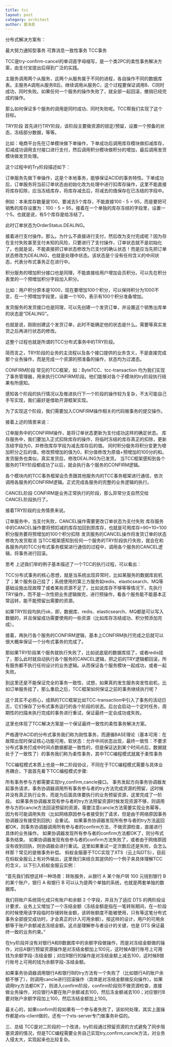 ```yaml
---
title: tcc
layout: post
category: architect
author: 夏泽民
---
```

分布式解决方案有：

最大努力通知型事务
可靠消息一致性事务
TCC事务
<!-- more -->
TCC是try-confirm-cancel的单词首字母缩写，是一个类2PC的柔性事务解决方案，由支付宝提出后得到广泛的实践。

主服务调用两个从服务，这两个从服务属于不同的进程，各自操作不同的数据库表。主服务A调用从服务B后，继续调用从服务C，这个过程要保证调用B、C同时成功，同时失败。如果任何一个服务的操作失败了，就全部一起回滚，撤销已经完成的操作。

那么如何保证多个服务的调用是同时成功、同时失败呢。TCC帮我们实现了这个目标。

TRY阶段
首先进行TRY阶段，该阶段主要做资源的锁定/预留，设置一个预备的状态，冻结部分数据，等等。

比如：电商平台先在订单模块做下单操作，下单成功后调用库存模块做扣减库存，扣减成功调用支付接口进行支付，然后调用积分模块做积分的增加，最后调用发货模块做发货处理。

这个过程中的Try阶段描述如下：

订单服务先做下单操作，这是个本地事务，能够保证ACID的事务特性。下单成功后，订单服务将当前订单状态由初始化改为处理中进行扣库存操作，这里不能直接将库存扣除，应当冻结库存，将库存减去后，将减去的值保存在已冻结的字段中。

例如：本来库存数量是100，要减去5个库存，不能直接100 - 5 = 95，而是要把可销售的库存设置为：100 - 5 = 95，接着在一个单独的库存冻结的字段里，设置一个5。也就是说，有5个库存是给冻结了。

此时订单状态为OrderStatus.DEALING。

接着进行支付操作。那么。为什么不直接进行支付，然后改为支付完成呢？因为存在支付失败甚至支付未知的风险，只要进行了支付操作，订单状态就不是初始化了。也就是说，不能直接把订单状态修改为已支付的确认状态！而是应当先把订单状态修改为DEALING，也就是处理中状态。该状态是个没有任何含义的中间状态，代表分布式事务正在进行中。

积分服务的增加积分接口也是同理，不能直接给用户增加会员积分。可以先在积分表里的一个预增加积分字段加入积分。

比如：用户积分原本是1000，现在要增加100个积分，可以保持积分为1000不变，在一个预增加字段里，设置一个100，表示有100个积分准备增加。

发货服务的发货接口也是同理，可以先创建一个发货订单，并设置这个销售出库单的状态是“DEALING”。

也就是说，刚刚创建这个发货订单，此时不能确定他的状态是什么。需要等真实发货之后再进行状态的修改。

这整个过程也就是所谓的TCC分布式事务中的TRY阶段。

简而言之，TRY阶段的业务的主流程以及各个接口提供的业务含义，不是直接完成那个业务操作，而是完成一个资源的预准备的操作，状态均为过渡态。

CONFIRM阶段
常见的TCC框架，如：ByteTCC、tcc-transaction 均为我们实现了事务管理器，用来执行CONFIRM阶段。他们能够对各个子模块的try阶段执行结果有所感知。

感知各个阶段的执行情况以及推进执行下一个阶段的操作较为复杂，不太可能自己手写实现，我们最好是借助开源框架实现。

为了实现这个阶段，我们需要加入CONFIRM操作相关的代码做事务的提交操作。

接着上述的情景来说：

订单服务中的CONFIRM操作，是将订单状态更新为支付成功这样的确定状态。
库存服务中，我们要加入正式扣除库存的操作，将临时冻结的库存真正的扣除，更新冻结字段为0，并修改库存字段为减去库存后的值。
同时积分服务将积分变更为增加积分之后的值，修改预增加的值为0，积分值修改为原值+预增加的100分的和。
发货服务也类似，真实发货后，修改DEALING为已发货。
当TCC框架感知到各个服务的TRY阶段都成功了以后，就会执行各个服务的CONFIRM逻辑。

各个模块内的TCC事务框架会负责跟其他服务内的TCC事务框架进行通信，依次调用各服务的CONFIRM逻辑。正式完成各服务的完整的业务逻辑的执行。

CANCEL阶段
CONFIRM是业务正常执行的阶段，那么异常分支自然交给CANCEL阶段执行了。

接着TRY阶段的业务情景来说。

订单服务中，当支付失败，CANCEL操作需要更改订单状态为支付失败
库存服务中的CANCEL操作要将预扣减的库存加回到原库存，也就是可用库存=90+10=100
积分服务要将预增加的100个积分扣除
发货服务的CANCEL操作将发货订单的状态修改为发货取消
当TCC框架感知到任何一个服务的TRY阶段执行失败，就会在和各服务内的TCC分布式事务框架进行通信的过程中，调用各个服务的CANCEL逻辑，将事务进行回滚。

思考
上述我们举的例子基本描述了一个TCC的执行过程，可以看出：

TCC分布式事务的核心思想，就是当系统出现异常时，比如某服务的数据库宕机了；某个服务自己挂了；系统使用的第三方服务如redis、elasticsearch、MQ等基础设施出现故障了或者某些资源不足了，比如说库存不够等等情况下，先执行TRY操作，而不是一次性把业务逻辑做完，进行预操作，看各个服务能不能基本正常运转，能不能预留出需要的资源。

如果TRY阶段均执行ok，即，数据库、redis、elasticsearch、MQ都是可以写入数据的，并且保留成功需要使用的一些资源（比如库存冻结成功、积分预添加完成）。

接着，再执行各个服务的CONFIRM逻辑，基本上CONFIRM执行完成之后就可以很大概率保证一个分布式事务的完成了。

那如果TRY阶段某个服务就执行失败了，比如说底层的数据库挂了，或者redis挂了，那么此时就自动执行各个服务的CANCEL逻辑，把之前的TRY逻辑都回滚，所有服务都不执行任何设计的业务逻辑。从而保证各个服务模块一起成功，或者一起失败。

到这里还是不能保证完全的事务一致性，试想，如果真的发生服务突发性宕机，比如订单服务挂了，那么重启之后，TCC框架如何保证之前的事务继续执行呢？

这个其实不必担心，成熟的TCC框架比如TCC-transaction中引入了事务的活动日志，它们保存了分布式事务运行的各个阶段的状态。后台会启动一个定时任务，周期性的扫描未执行完成的事务进行重试，保证最终一定会成功或失败。

这里也体现了TCC解决方案是一个保证最终一致性的柔性事务解决方案。

严格遵守ACID的分布式事务我们称为刚性事务，而遵循BASE理论（基本可用：在故障出现时保证核心功能可用，软状态：允许中间状态出现，最终一致性：不要求分布式事务打成中时间点数据都是一致性的，但是保证达到某个时间点后，数据就处于了一致性了）的事务我们称为柔性事务，其中TCC编程模式就属于柔性事务


TCC编程模式本质上也是一种二阶段协议，不同在于TCC编程模式需要与具体业务耦合，下面首先看下TCC编程模式步骤:

所有事务参与方都需要实现try,confirm,cancle接口。
事务发起方向事务协调器发起事务请求，事务协调器调用所有事务参与者的try方法完成资源的预留，这时候并没有真正执行业务，而是为后面具体要执行的业务预留资源，这里完成了一阶段。
如果事务协调器发现有参与者的try方法预留资源时候发现资源不够，则调用参与方的cancle方法回滚预留的资源，需要注意cancle方法需要实现业务幂等，因为有可能调用失败（比如网络原因参与者接受到了请求，但是由于网络原因事务协调器没有接受到回执）会重试。
如果事务协调器发现所有参与者的try方法返回都OK，则事务协调器调用所有参与者的confirm方法，不做资源检查，直接进行具体的业务操作。
如果协调器发现所有参与者的confirm方法都OK了，则分布式事务结束。
如果协调器发现有些参与者的confirm方法失败了，或者由于网络原因没有收到回执，则协调器会进行重试。这里如果重试一定次数后还是失败，会怎么样那？常见的是做事务补偿。
蚂蚁金服基于TCC实现了XTS（云上叫DTS），目前在蚂蚁金服云上有对外输出，这里我们来结合其提供的一个例子来具体理解TCC的含义，以下引入蚂蚁金服云实例：

“首先我们假想这样一种场景：转账服务，从银行 A 某个账户转 100 元钱到银行 B 的某个账户，银行 A 和银行 B 可以认为是两个单独的系统，也就是两套单独的数据库。

我们将账户系统简化成只有账户和余额 2 个字段，并且为了适应 DTS 的两阶段设计要求，业务上又增加了一个冻结金额（冻结金额是指在一笔转账期间，在一阶段的时候使用该字段临时存储转账金额，该转账额度不能被使用，只有等这笔分布式事务全部提交成功时，才会真正的计入可用余额）。按这样的设计，用户的可用余额等于账户余额减去冻结金额。这点是理解参与者设计的关键，也是 DTS 保证最终一致的业务约束。”

在try阶段并没有对银行A和B数据库中的余额字段做操作，而是对冻结金额做的操作，对应A银行预留资源操作是对冻结金额加上100元，这时候A银行账号上可用钱为余额字段-冻结金额；对应B银行的操作是对冻结金额上减去100，这时候B银行账号上可用的钱为余额字段-冻结金额。

如果事务协调器调用银行A和银行B的try方法有一个失败了（比如银行A的账户余额不够了），则调用cancle进行回滚操作（具体是对冻结金额做反向操作）。如果调用try方法都OK了，则进入confirm阶段，confirm阶段则不做资源检查，直接做业务操作，对应银行A要在账户余额减去100，然后冻金额减去100；对应银行B要对账户余额字段加上100，然后冻结金额加上100。

最关心的，如果confirm阶段如果有一个参与者失败了，该如何处理，其实上面操作都是xts-client做的，还有一个xts-server专门做事务补偿的。

三、总结
TCC是对二阶段的一个改进，try阶段通过预留资源的方式避免了同步阻塞资源的情况，但是TCC编程需要业务自己实现try,confirm,cancle方法，对业务入侵太大，实现起来也比较复杂。
